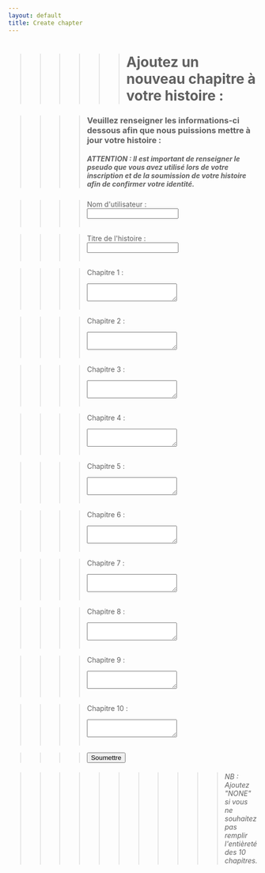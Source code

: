 ```yaml
---
layout: default
title: Create chapter
---
```


>>>>>># Ajoutez un nouveau chapitre à votre histoire :

>>>>### Veuillez renseigner les informations-ci dessous afin que nous puissions mettre à jour votre histoire :
>>>>##### ATTENTION : Il est important de renseigner le pseudo que vous avez utilisé lors de votre inscription et de la soumission de votre histoire afin de confirmer votre identité.

>>>><form action="https://formspree.io/f/mvgpjkyn" method="POST">
>>>><label for="ut"> Nom d'utilisateur :</label><br>
>>>><input type="text" id="ut" name="ut"><br><br>

>>>><label for="title">Titre de l'histoire :</label><br>
>>>><input type="text" id="title" name="title"><br><br>

>>>><label for="chapter-1">Chapitre 1 :</label><br>
>>>><textarea id="chapter-1" name="chapter-1"></textarea><br><br>
  
>>>><label for="chapter-1">Chapitre 2 :</label><br>
>>>><textarea id="chapter-1" name="chapter-1"></textarea><br><br>

 >>>><label for="chapter-1">Chapitre 3 :</label><br>
 >>>><textarea id="chapter-1" name="chapter-1"></textarea><br><br>

>>>><label for="chapter-1">Chapitre 4 :</label><br>
>>>><textarea id="chapter-1" name="chapter-1"></textarea><br><br>

>>>><label for="chapter-1">Chapitre 5 :</label><br>
>>>><textarea id="chapter-1" name="chapter-1"></textarea><br><br>

>>>><label for="chapter-1">Chapitre 6 :</label><br>
>>>><textarea id="chapter-1" name="chapter-1"></textarea><br><br>

>>>><label for="chapter-1">Chapitre 7 :</label><br>
>>>><textarea id="chapter-1" name="chapter-1"></textarea><br><br>

>>>><label for="chapter-1">Chapitre 8 :</label><br>
>>>><textarea id="chapter-1" name="chapter-1"></textarea><br><br>

>>>><label for="chapter-1">Chapitre 9 :</label><br>
>>>><textarea id="chapter-1" name="chapter-1"></textarea><br><br>

>>>><label for="chapter-1">Chapitre 10 :</label><br>
>>>><textarea id="chapter-1" name="chapter-1"></textarea><br><br>

>>>><input type="submit" value="Soumettre">
  </form>

>>>>>>>>>>>###### NB : Ajoutez "NONE" si vous ne souhaitez pas remplir l'entièreté des 10 chapitres.
